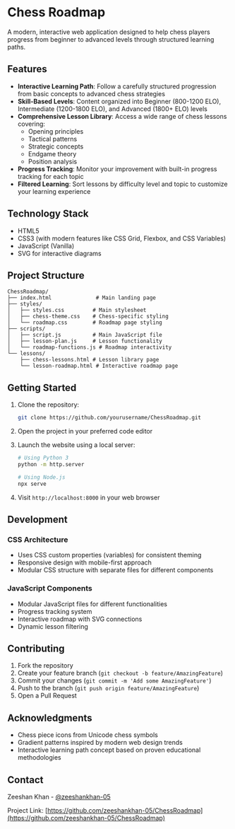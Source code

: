 # Chess Roadmap

A modern, interactive web application designed to help chess players progress from beginner to advanced levels through structured learning paths.

## Features

- **Interactive Learning Path**: Follow a carefully structured progression from basic concepts to advanced chess strategies
- **Skill-Based Levels**: Content organized into Beginner (800-1200 ELO), Intermediate (1200-1800 ELO), and Advanced (1800+ ELO) levels
- **Comprehensive Lesson Library**: Access a wide range of chess lessons covering:
  - Opening principles
  - Tactical patterns
  - Strategic concepts
  - Endgame theory
  - Position analysis
- **Progress Tracking**: Monitor your improvement with built-in progress tracking for each topic
- **Filtered Learning**: Sort lessons by difficulty level and topic to customize your learning experience

## Technology Stack

- HTML5
- CSS3 (with modern features like CSS Grid, Flexbox, and CSS Variables)
- JavaScript (Vanilla)
- SVG for interactive diagrams

## Project Structure

```
ChessRoadmap/
├── index.html              # Main landing page
├── styles/
│   ├── styles.css         # Main stylesheet
│   ├── chess-theme.css    # Chess-specific styling
│   └── roadmap.css        # Roadmap page styling
├── scripts/
│   ├── script.js          # Main JavaScript file
│   ├── lesson-plan.js     # Lesson functionality
│   └── roadmap-functions.js # Roadmap interactivity
└── lessons/
    ├── chess-lessons.html # Lesson library page
    └── lesson-roadmap.html # Interactive roadmap page
```

## Getting Started

1. Clone the repository:

   ```bash
   git clone https://github.com/yourusername/ChessRoadmap.git
   ```

2. Open the project in your preferred code editor

3. Launch the website using a local server:

   ```bash
   # Using Python 3
   python -m http.server

   # Using Node.js
   npx serve
   ```

4. Visit `http://localhost:8000` in your web browser

## Development

### CSS Architecture

- Uses CSS custom properties (variables) for consistent theming
- Responsive design with mobile-first approach
- Modular CSS structure with separate files for different components

### JavaScript Components

- Modular JavaScript files for different functionalities
- Progress tracking system
- Interactive roadmap with SVG connections
- Dynamic lesson filtering

## Contributing

1. Fork the repository
2. Create your feature branch (`git checkout -b feature/AmazingFeature`)
3. Commit your changes (`git commit -m 'Add some AmazingFeature'`)
4. Push to the branch (`git push origin feature/AmazingFeature`)
5. Open a Pull Request

## Acknowledgments

- Chess piece icons from Unicode chess symbols
- Gradient patterns inspired by modern web design trends
- Interactive learning path concept based on proven educational methodologies

## Contact

Zeeshan Khan - [@zeeshankhan-05](https://www.linkedin.com/in/zeeshankhan05/)

Project Link: [https://github.com/zeeshankhan-05/ChessRoadmap](https://github.com/zeeshankhan-05/ChessRoadmap)
